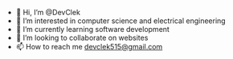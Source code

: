 - 👋 Hi, I’m @DevClek
- 👀 I’m interested in computer science and electrical engineering
- 🌱 I’m currently learning software development
- 💞️ I’m looking to collaborate on websites
- 📫 How to reach me devclek515@gmail.com

<!---
DevClek/DevClek is a ✨ special ✨ repository because its `README.md` (this file) appears on your GitHub profile.
You can click the Preview link to take a look at your changes.
--->

